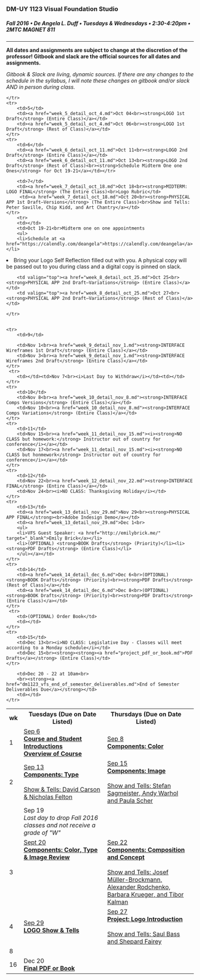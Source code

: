 ### DM-UY 1123 Visual Foundation Studio
##### Fall 2016 • De Angela L. Duff • Tuesdays & Wednesdays • 2:30-4:20pm • 2MTC MAGNET 811 

---

**All dates and assignments are subject to change at the discretion of the professor! Gitbook and slack are the official sources for all dates and assignments.**

*Gitbook & Slack are living, dynamic sources. If there are any changes to the schedule in the syllabus, I will note these changes on gitbook and/or slack AND in person during class.*
<table>
    <tr>
        <th width="4%">wk</th>
        <th width="48%">Tuesdays (Due on Date Listed)</th>
        <th width="48%">Thursdays (Due on Date Listed)</th>
    </tr>
    <tr>
        <td>1</td>
        <td><a href="week_1_detail_sep_6.md">Sep 6<br><strong>Course and Student Introductions<br>Overview of Course</strong></a></td>
        <td><a href="week_1_detail_sep_6.md">Sep 8<br><strong>Components: Color</strong></a></td>
    </tr>
    <tr>
        <td>2</td>    
        <td><a href="week_2_detail_sep_13.md">Sep 13<br><strong>Components: Type</strong><br><br>Show &amp; Tells: David Carson &amp; Nicholas Felton</a></td>
        <td valign="top"><a href="week_2_detail_sep_13.md">Sep 15<br><strong>Components: Image</strong><br><br>Show and Tells: Stefan Sagmeister, Andy Warhol and Paula Scher</a></td>
    </tr>
    <tr>
        <td><td>Sep 19<br><i>Last day to drop Fall 2016 classes and not receive a grade of "W"</i></td><td></td>
    </tr
    <tr>
        <td>3</td> 
        <td valign="top"><a href="week_3_detail_sep_20.md">Sept 20<br><strong>Components: Color, Type &amp; Image Review</strong></a></td>
        <td valign="top"><a href="week_3_detail_sep_20.md">Sep 22<br><strong>Components: Composition and Concept</strong><br><br>Show and Tells: Josef Müller-Brockmann, Alexander Rodchenko, Barbara Krueger, and Tibor Kalman</a></td>
    </tr>
    <tr>
        <td>4</td>
        <td><a href="week_4_detail_sep_27.md">Sep 29<br><strong>LOGO Show & Tells</strong></a></td>
        <td valign="top"><a href="week_4_detail_sep_27.md">Sep 27<br><strong>Project: Logo Introduction</strong><br><br>Show and Tells: Saul Bass and Shepard Fairey</a></td>
        
    </tr>
    <tr>
        <td>5</td>
        <td><a href="week_5_detail_oct_4.md">Oct 04<br><strong>LOGO 1st Draft</strong> (Entire Class)</a></td>
        <td><a href="week_5_detail_oct_4.md">Oct 06<br><strong>LOGO 1st Draft</strong> (Rest of Class)</a></td>
    </tr>
    <tr>
        <td>6</td>    
        <td><a href="week_6_detail_oct_11.md">Oct 11<br><strong>LOGO 2nd Draft</strong> (Entire Class)</a></td>
        <td><a href="week_6_detail_oct_11.md">Oct 13<br><strong>LOGO 2nd Draft</strong> (Rest of Class)<br><strong>Schedule Midterm One one Ones</strong> for Oct 19-21</a></td></tr>

        <td>7</td>     
        <td><a href="week_7_detail_oct_18.md">Oct 18<br><strong>MIDTERM: LOGO FINAL</strong> (The Entire Class)<br>Logo Rubric</td>
         <td><a href="week_7_detail_oct_18.md">Oct 20<br><strong>PHYSICAL APP 1st Draft–Versions</strong> (The Entire Class)<br>Show and Tells: Peter Saville, Chip Kidd, and Art Chantry</a></td>
    </tr>
        <tr>  
        <td></td>     
        <td>Oct 19-21<br>Midterm one on one appointments 
        <ul>
        <li>Schedule at <a href="https://calendly.com/deangela">https://calendly.com/deangela</a></li>
<li>Bring your Logo Self Reflection filled out with you. A physical copy will be passed out to you during class and a digital copy is pinned on slack.</li>
</ul></td>
<td></td>
    </tr>
<tr>  
    <tr>
        <td>8</td>     
       
        <td valign="top"><a href="week_8_detail_oct_25.md">Oct 25<br><strong>PHYSICAL APP 2nd Draft–Variations</strong> (Entire Class)</a></td>
        <td valign="top"><a href="week_8_detail_oct_25.md">Oct 27<br><strong>PHYSICAL APP 2nd Draft–Variations</strong> (Rest of Class)</a></td>
        
    </tr>
    

    <tr>
        <td>9</td>      
        
        <td>Nov 1<br><a href="week_9_detail_nov_1.md"><strong>INTERFACE Wireframes 1st Draft</strong> (Entire Class)</a></td>
        <td>Nov 3<br><a href="week_9_detail_nov_1.md"><strong>INTERFACE Wireframes 2nd Draft</strong> (Entire Class)</a></td>
    </tr>
     <tr>
        <td></td><td>Nov 7<br><i>Last Day to Withdraw</i></td><td></td>
    </tr>
    <tr>
        <td>10</td>     
        <td>Nov 8<br><a href="week_10_detail_nov_8.md"><strong>INTERFACE Comps Versions</strong> (Entire Class)</a></td>
        <td>Nov 10<br><a href="week_10_detail_nov_8.md"><strong>INTERFACE Comps Variations</strong> (Entire Class)</a></td>
    </tr>
    <tr>
        <td>11</td>   
        <td>Nov 15<br><a href="week_11_detail_nov_15.md"><i><strong>NO CLASS but homework:</strong> Instructor out of country for conference</i></a></td>
        <td>Nov 17<br><a href="week_11_detail_nov_15.md"><i><strong>NO CLASS but honmework</strong> Instructor out of country for conference</i></a></td>
    </tr>
    <tr>
        <td>12</td>   
        <td>Nov 22<br><a href="week_12_detail_nov_22.md"><strong>INTERFACE FINAL</strong> (Entire Class)</a></td>
        <td>Nov 24<br><i>NO CLASS: Thanksgiving Holiday</i></td>
    </tr>
    <tr>
        <td>13</td>  
        <td><a href="week_13_detail_nov_29.md">Nov 29<br><strong>PHYSICAL APP FINAL</strong><br>Adobe Indesign Demo</a></td>
        <td><a href="week_13_detail_nov_29.md">Dec 1<br>
        <ul>
        <li>VFS Guest Speaker: <a href="http://emilybrick.me/" target="_blank">Emily Brick</a></li>
        <li>(OPTIONAL) <strong>BOOK Drafts</strong> (Priority)</li><li><strong>PDF Drafts</strong> (Entire Class)</li>
        </ul></a></td>
    </tr>
    <tr>
        <td>14</td>    
        <td><a href="week_14_detail_dec_6.md">Dec 6<br>(OPTIONAL) <strong>BOOK Drafts</strong> (Priority)<br><strong>PDF Drafts</strong> (Rest of Class)</a></td>
        <td><a href="week_14_detail_dec_6.md">Dec 8<br>(OPTIONAL) <strong>BOOK Drafts</strong> (Priority)<br><strong>PDF Drafts</strong> (Entire Class)</a></td>
    </tr>
     <tr>  
        <td>(OPTIONAL) Order Book</td>  
        <td></td>
    </tr>
    <tr>
        <td>15</td>     
        <td>Dec 13<br><i>NO CLASS: Legislative Day - Classes will meet according to a Monday schedule</i></td>  
        <td>Dec 15<br><strong><strong><a href="project_pdf_or_book.md">PDF Drafts</a></strong> (Entire Class)</td>
    </tr>
<tr>
        <td>16</td>
        <td>Dec 20<br><strong><a href="project_pdf_or_book.md">Final PDF or Book</a></strong></td>
         
        <td>Dec 20 - 22 at 10am<br>
        <br><strong><a href="dm1123_vfs_end_of_semester_deliverables.md">End of Semester Deliverables Due</a></strong></td>
        <td></td>
    </tr>
    
</table>



